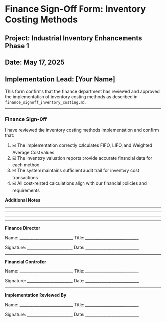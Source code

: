 # Finance Sign-Off Form: Inventory Costing Methods

## Project: Industrial Inventory Enhancements Phase 1
## Date: May 17, 2025
## Implementation Lead: [Your Name]

This form confirms that the finance department has reviewed and approved the implementation of inventory costing methods as described in `finance_signoff_inventory_costing.md`.

---

### Finance Sign-Off

I have reviewed the inventory costing methods implementation and confirm that:

1. ☑️ The implementation correctly calculates FIFO, LIFO, and Weighted Average Cost values
2. ☑️ The inventory valuation reports provide accurate financial data for each method
3. ☑️ The system maintains sufficient audit trail for inventory cost transactions
4. ☑️ All cost-related calculations align with our financial policies and requirements

**Additional Notes:**
_____________________________________________________________
_____________________________________________________________
_____________________________________________________________

---

**Finance Director**

Name: ___________________________ Title: ___________________________

Signature: _______________________ Date: ___________________________

---

**Financial Controller**  

Name: ___________________________ Title: ___________________________

Signature: _______________________ Date: ___________________________

---

**Implementation Reviewed By**

Name: ___________________________ Title: ___________________________

Signature: _______________________ Date: ___________________________
